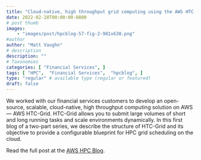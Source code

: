 ```yaml
---
title: "Cloud-native, high throughput grid computing using the AWS HTC-Grid solution"
date: 2022-02-28T00:00:00-0800
# post thumb
images:
    - "images/post/hpcblog-57-fig-2-981x630.png"
#author
author: "Matt Vaughn"
# description
description: ""
# Taxonomies
categories: [ "Financial Services", ]
tags: [ "HPC",  "Financial Services",  "hpcblog", ]
type: "regular" # available type (regular or featured)
draft: false
---
```


We worked with our financial services customers to develop an open-source, scalable, cloud-native, high throughput computing solution on AWS — AWS HTC-Grid. HTC-Grid allows you to submit large volumes of short and long running tasks and scale environments dynamically. In this first blog of a two-part series, we describe the structure of HTC-Grid and its objective to provide a configurable blueprint for HPC grid scheduling on the cloud.

Read the full post at the [AWS HPC Blog](https://aws.amazon.com/blogs/hpc/cloud-native-high-throughput-computing-with-aws-htc-grid/).
